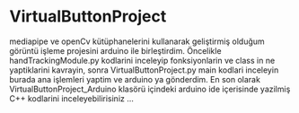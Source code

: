 # VirtualButtonProject
mediapipe ve openCv kütüphanelerini kullanarak geliştirmiş olduğum görüntü işleme projesini arduino ile birleştirdim. Öncelikle handTrackingModule.py kodlarini inceleyip fonksiyonlarin ve class in ne yaptiklarini kavrayin, sonra VirtualButtonProject.py main kodlari inceleyin burada ana işlemleri yaptim ve arduino ya gönderdim. En son olarak VirtualButtonProject_Arduino klasörü içindeki arduino ide içerisinde yazilmiş C++ kodlarini inceleyebilirisiniz ...
